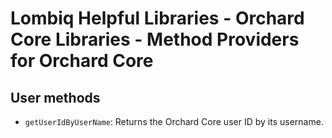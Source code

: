 # Lombiq Helpful Libraries - Orchard Core Libraries - Method Providers for Orchard Core



## User methods

- `getUserIdByUserName`: Returns the Orchard Core user ID by its username.
